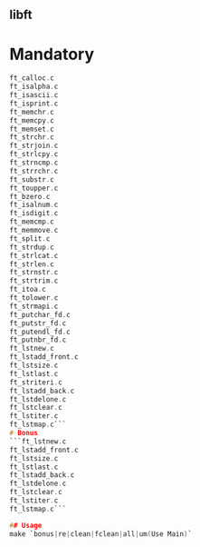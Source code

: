 ## libft
# Mandatory
```ft_atoi.c
ft_calloc.c
ft_isalpha.c
ft_isascii.c
ft_isprint.c
ft_memchr.c
ft_memcpy.c
ft_memset.c
ft_strchr.c
ft_strjoin.c
ft_strlcpy.c
ft_strncmp.c
ft_strrchr.c
ft_substr.c
ft_toupper.c
ft_bzero.c
ft_isalnum.c
ft_isdigit.c
ft_memcmp.c
ft_memmove.c
ft_split.c
ft_strdup.c
ft_strlcat.c
ft_strlen.c
ft_strnstr.c
ft_strtrim.c
ft_itoa.c
ft_tolower.c
ft_strmapi.c
ft_putchar_fd.c
ft_putstr_fd.c
ft_putendl_fd.c
ft_putnbr_fd.c
ft_lstnew.c
ft_lstadd_front.c
ft_lstsize.c
ft_lstlast.c
ft_striteri.c
ft_lstadd_back.c
ft_lstdelone.c
ft_lstclear.c
ft_lstiter.c
ft_lstmap.c```
# Bonus
```ft_lstnew.c
ft_lstadd_front.c
ft_lstsize.c
ft_lstlast.c
ft_lstadd_back.c
ft_lstdelone.c
ft_lstclear.c
ft_lstiter.c
ft_lstmap.c```

## Usage
make `bonus|re|clean|fclean|all|um(Use Main)`
